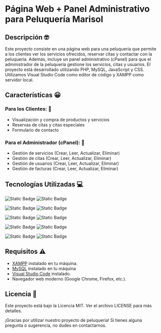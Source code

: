 # Página Web + Panel Administrativo para Peluquería Marisol

## Descripción 🤓

Este proyecto consiste en una página web para una peluquería que permite a los clientes ver los servicios ofrecidos, reservar citas y contactar con la peluquería. Además, incluye un panel administrativo (cPanel) para que el administrador de la peluquería gestione los servicios, citas y usuarios. El proyecto está desarrollado utilizando PHP, MySQL, JavaScript y CSS. Utilizamos Visual Studio Code como editor de código y XAMPP como servidor local.

## Características 😀

### Para los Clientes: 👥
- Visualización y compra de productos y servicios
- Reservas de citas y citas especiales
- Formulario de contacto

### Para el Administrador (cPanel): 👤
- Gestión de servicios (Crear, Leer, Actualizar, Eliminar)
- Gestión de citas (Crear, Leer, Actualizar, Eliminar)
- Gestión de usuarios (Crear, Leer, Actualizar, Eliminar)
- Gestión de facturas (Crear, Leer, Actualizar, Eliminar)

## Tecnologías Utilizadas 💻
![Static Badge](https://img.shields.io/badge/PHP-blue?style=for-the-badge&logo=PHP&logoSize=auto&labelColor=black)
![Static Badge](https://img.shields.io/badge/v_8.2.12-red?logoSize=auto)

![Static Badge](https://img.shields.io/badge/JavaScript-%23F7DF1E?style=for-the-badge&logo=javascript&logoSize=auto&labelColor=black)
![Static Badge](https://img.shields.io/badge/EMAScript-red?logoSize=auto)

![Static Badge](https://img.shields.io/badge/CSS-%231572B6?style=for-the-badge&logo=css3&logoSize=auto&labelColor=black)
![Static Badge](https://img.shields.io/badge/CSS3-red?logoSize=auto)

![Static Badge](https://img.shields.io/badge/MySQL-skyblue?style=for-the-badge&logo=MySQL&logoSize=auto&labelColor=black)
![Static Badge](https://img.shields.io/badge/v_8.0.31-red?logoSize=auto)

![Static Badge](https://img.shields.io/badge/Servidor%20XAMPP-%23FB7A24?style=for-the-badge&logo=xampp&logoSize=auto&labelColor=black)
![Static Badge](https://img.shields.io/badge/v_8.2.12-red?logoSize=auto)

## Requisitos ⚠️

- [XAMPP](https://www.apachefriends.org/index.html) instalado en tu máquina.
- [MySQL](https://www.mysql.com/products/workbench/) instalado en tu máquina
- [Visual Studio Code](https://code.visualstudio.com/) instalado.
- Navegador web moderno (Google Chrome, Firefox, etc.).

## Licencia 📄
Este proyecto está bajo la Licencia MIT. Ver el archivo LICENSE para más detalles.

¡Gracias por utilizar nuestro proyecto de peluquería! Si tienes alguna pregunta o sugerencia, no dudes en contactarnos.

